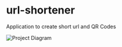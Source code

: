 # url-shortener
Application to create short url and QR Codes

![Project Diagram](https://user-images.githubusercontent.com/79765050/164560018-cd49bbdf-b526-4aef-b41c-1f855b6d0db0.png)
